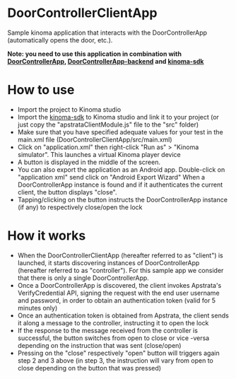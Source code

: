 DoorControllerClientApp
=======================

Sample kinoma application that interacts with the DoorControllerApp (automatically opens the door, etc.).

**Note: you need to use this application in combination with [DoorControllerApp](https://github.com/apstrata/DoorControllerApp), [DoorControllerApp-backend](https://github.com/apstrata/DoorControllerApp-backend) and [kinoma-sdk](https://github.com/apstrata/kinoma-sdk)**

How to use 
==========

* Import the project to Kinoma studio
* Import the [kinoma-sdk](https://github.com/apstrata/kinoma-sdk) to Kinoma studio and link it to your project (or just copy the "apstrataClientModule.js" file 
to the "src" folder)
* Make sure that you have specified adequate values for your test in the main.xml file (DoorControllerClientApp/src/main.xml)
* Click on "application.xml" then right-click "Run as" > "Kinoma simulator". This launches a virtual Kinoma player device
* A button is displayed in the middle of the screen. 
* You can also export the application as an Android app. Double-click on "application xml" send click on "Android Export Wizard"
When a DoorControllerApp instance is found and if it authenticates the current client, the button displays "close". 
* Tapping/clicking on the button instructs the DoorControllerApp instance (if any) to respectively close/open the lock

How it works
============

* When the DoorControllerClientApp (hereafter referred to as "client") is launched, it starts discovering instances of 
DoorControllerApp (hereafter referred to as "controller"). For this sample app we consider that there is only a single 
DoorControllerApp.
* Once a DoorControllerApp is discovered, the client invokes Apstrata's VerifyCredential API, signing the request 
with the end user username and password, in order to obtain an authentication token  (valid for 5 minutes only)
* Once an authentication token is obtained from Apstrata, the client sends it along a message to the controller, instructing
it to open the lock
* If the response to the message received from the controller is successful, the button switches from open to close or vice
-versa depending on the instruction that was sent (close/open)
* Pressing on the "close" respectively "open" button will triggers again step 2 and 3 above (in step 3, the instruction
will vary from open to close depending on the button that was pressed)
